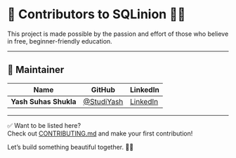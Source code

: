 # 🙌 Contributors to SQLinion 👑🐍

This project is made possible by the passion and effort of those who believe in free, beginner-friendly education.

---

## 👑 Maintainer

| Name               | GitHub                                         | LinkedIn                                                                 |
|--------------------|-----------------------------------------------|--------------------------------------------------------------------------|
| **Yash Suhas Shukla** | [@StudiYash](https://github.com/StudiYash)   | [LinkedIn](https://www.linkedin.com/in/yash-shukla-2024aiguy/)           |

---

✅ Want to be listed here?  
Check out [CONTRIBUTING.md](https://github.com/StudiYash/SQLinion/blob/main/CONTRIBUTING.md) and make your first contribution!

Let’s build something beautiful together. 👑🐍
